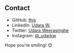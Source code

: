 ## Contact
- GitHub: [this](https://github.com/udara-kw)
- LinkedIn: [Udara W.](https://www.linkedin.com/in/udara-weerasinghe/)
- Twitter: [Udara Weerasinghe](https://twitter.com/udarakw)
- Instagram: [@_udarkw](https://www.instagram.com/_udaraw/)

Hope you're smiling! 😊
